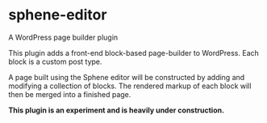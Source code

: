 # sphene-editor
A WordPress page builder plugin

This plugin adds a front-end block-based page-builder to WordPress. Each block is a custom post type.

A page built using the Sphene editor will be constructed by adding and modifying a collection of blocks. The rendered markup of each block will then be merged into a finished page.

__This plugin is an experiment and is heavily under construction.__
